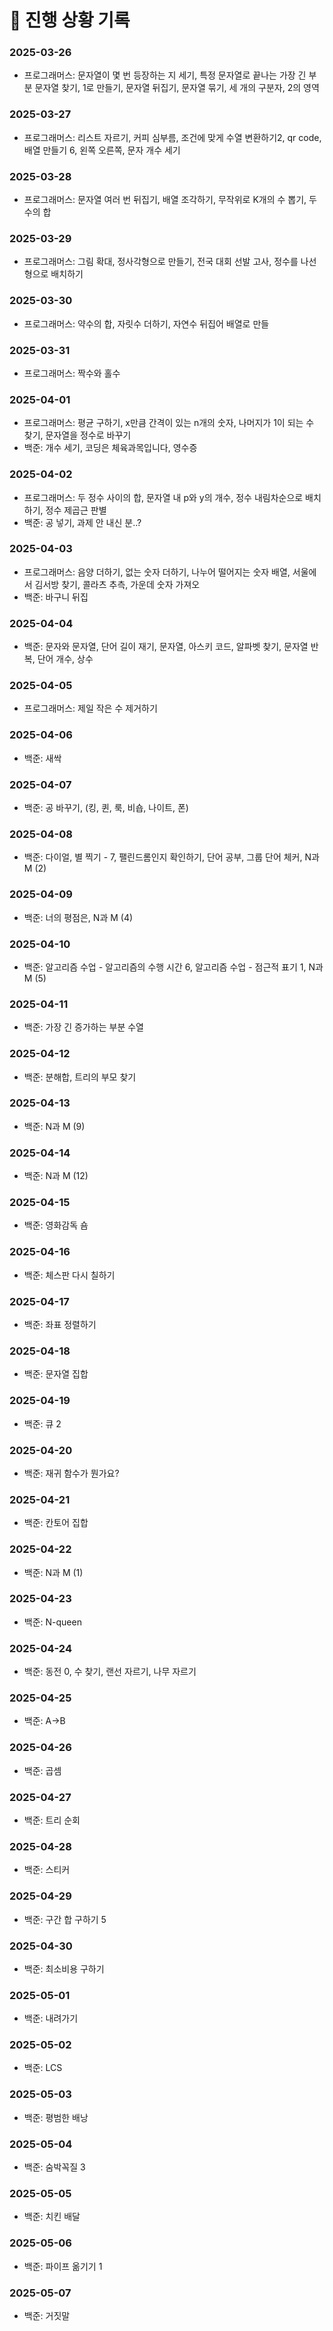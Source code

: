 # 📅 진행 상황 기록

### 2025-03-26
- 프로그래머스: 문자열이 몇 번 등장하는 지 세기, 특정 문자열로 끝나는 가장 긴 부분 문자열 찾기, 1로 만들기, 문자열 뒤집기, 문자열 묶기, 세 개의 구분자, 2의 영역

### 2025-03-27
- 프로그래머스: 리스트 자르기, 커피 심부름, 조건에 맞게 수열 변환하기2, qr code, 배열 만들기 6, 왼쪽 오른쪽, 문자 개수 세기

### 2025-03-28
- 프로그래머스: 문자열 여러 번 뒤집기, 배열 조각하기, 무작위로 K개의 수 뽑기, 두 수의 합

### 2025-03-29
- 프로그래머스: 그림 확대, 정사각형으로 만들기, 전국 대회 선발 고사, 정수를 나선형으로 배치하기

### 2025-03-30
- 프로그래머스: 약수의 합, 자릿수 더하기, 자연수 뒤집어 배열로 만들

### 2025-03-31
- 프로그래머스: 짝수와 홀수

### 2025-04-01
- 프로그래머스: 평균 구하기, x만큼 간격이 있는 n개의 숫자, 나머지가 1이 되는 수 찾기, 문자열을 정수로 바꾸기
- 백준: 개수 세기, 코딩은 체육과목입니다, 영수증

### 2025-04-02
- 프로그래머스: 두 정수 사이의 합, 문자열 내 p와 y의 개수, 정수 내림차순으로 배치하기, 정수 제곱근 판별
- 백준: 공 넣기, 과제 안 내신 분..?

### 2025-04-03
- 프로그래머스: 음양 더하기, 없는 숫자 더하기, 나누어 떨어지는 숫자 배열, 서울에서 김서방 찾기, 콜라츠 추측, 가운데 숫자 가져오
- 백준: 바구니 뒤집

### 2025-04-04
- 백준: 문자와 문자열, 단어 길이 재기, 문자열, 아스키 코드, 알파벳 찾기, 문자열 반복, 단어 개수, 상수

### 2025-04-05
- 프로그래머스: 제일 작은 수 제거하기

### 2025-04-06
- 백준: 새싹

### 2025-04-07
- 백준: 공 바꾸기, (킹, 퀸, 룩, 비숍, 나이트, 폰)

### 2025-04-08
- 백준: 다이얼, 별 찍기 - 7, 팰린드롬인지 확인하기, 단어 공부, 그룹 단어 체커, N과 M (2)

### 2025-04-09
- 백준: 너의 평점은, N과 M (4)

### 2025-04-10
- 백준: 알고리즘 수업 - 알고리즘의 수행 시간 6, 알고리즘 수업 - 점근적 표기 1, N과 M (5)

### 2025-04-11
- 백준: 가장 긴 증가하는 부분 수열

### 2025-04-12
- 백준: 분해합, 트리의 부모 찾기

### 2025-04-13
- 백준: N과 M (9)

### 2025-04-14
- 백준: N과 M (12)

### 2025-04-15
- 백준: 영화감독 숌

### 2025-04-16
- 백준: 체스판 다시 칠하기

### 2025-04-17
- 백준: 좌표 정렬하기

### 2025-04-18
- 백준: 문자열 집합

### 2025-04-19
- 백준: 큐 2

### 2025-04-20
- 백준: 재귀 함수가 뭔가요?

### 2025-04-21
- 백준: 칸토어 집합

### 2025-04-22
- 백준: N과 M (1)

### 2025-04-23
- 백준: N-queen

### 2025-04-24
- 백준: 동전 0, 수 찾기, 랜선 자르기, 나무 자르기

### 2025-04-25
- 백준: A->B

### 2025-04-26
- 백준: 곱셈

### 2025-04-27
- 백준: 트리 순회

### 2025-04-28
- 백준: 스티커

### 2025-04-29
- 백준: 구간 합 구하기 5

### 2025-04-30
- 백준: 최소비용 구하기

### 2025-05-01
- 백준: 내려가기

### 2025-05-02
- 백준: LCS

### 2025-05-03
- 백준: 평범한 배낭

### 2025-05-04
- 백준: 숨박꼭질 3

### 2025-05-05
- 백준: 치킨 배달

### 2025-05-06
- 백준: 파이프 옮기기 1

### 2025-05-07
- 백준: 거짓말

